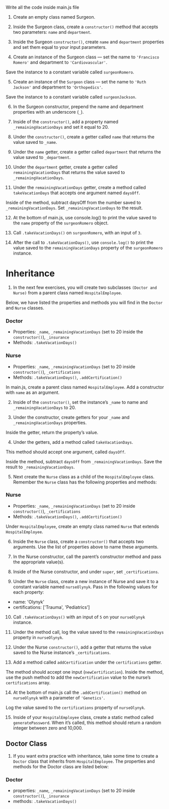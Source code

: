 Write all the code inside main.js file

1. Create an empty class named Surgeon.

2. Inside the Surgeon class, create a `constructor()` method that accepts two parameters: `name` and `department`.

3. Inside the Surgeon `constructor()`, create `name` and `department` properties and set them equal to your input parameters.

4. Create an instance of the Surgeon class — set the name to `'Francisco Romero'` and department to `'Cardiovascular'`.

Save the instance to a constant variable called `surgeonRomero`.

5. Create an instance of the `Surgeon` class — set the name to `'Ruth Jackson'` and department to `'Orthopedics'`.

Save the instance to a constant variable called `surgeonJackson`.

6. In the Surgeon constructor, prepend the name and department properties with an underscore (`_`).

7. Inside of the `constructor()`, add a property named `_remainingVacationDays` and set it equal to 20.

8. Under the `constructor()`, create a getter called `name` that returns the value saved to `_name`.

9. Under the `name` getter, create a getter called `department` that returns the value saved to `_department`.

10. Under the `department` getter, create a getter called `remainingVacationDays` that returns the value saved to `_remainingVacationDays`.

11. Under the `remainingVacationDays` getter, create a method called `takeVacationDays` that accepts one argument named `daysOff`.

Inside of the method, subtract daysOff from the number saved to `_remainingVacationDays`. Set `_remainingVacationDays` to the result.

12. At the bottom of main.js, use console.log() to print the value saved to the `name` property of the `surgeonRomero` object.

13. Call `.takeVacationDays()` on `surgeonRomero`, with an input of `3`.

14. After the call to `.takeVacationDays()`, use `console.log()` to print the value saved to the `remainingVacationDays` property of the `surgeonRomero` instance.

# Inheritance

1. In the next few exercises, you will create two subclasses `(Doctor and Nurse)` from a parent class named `HospitalEmployee`.

Below, we have listed the properties and methods you will find in the `Doctor` and `Nurse` classes.

### Doctor

- Properties: `_name`, `_remainingVacationDays` (set to 20 inside the `constructor()`), `_insurance`
- Methods: `.takeVacationDays()`

### Nurse

- Properties: `_name`, `_remainingVacationDays` (set to 20 inside `constructor()`), `_certifications`
- Methods: `.takeVacationDays()`, `.addCertification()`

In main.js, create a parent class named `HospitalEmployee`. Add a constructor with `name` as an argument.

2. Inside of the `constructor()`, set the instance’s `_name` to name and `_remainingVacationDays` to 20.

3. Under the constructor, create getters for your `_name` and `_remainingVacationDays` properties.

Inside the getter, return the property’s value.

4. Under the getters, add a method called `takeVacationDays`.

This method should accept one argument, called `daysOff`.

Inside the method, subtract `daysOff` from `_remainingVacationDays`. Save the result to `_remainingVacationDays`.

5. Next create the `Nurse` class as a child of the `HospitalEmployee` class. Remember the `Nurse` class has the following properties and methods:

### Nurse

- Properties: `_name`, `_remainingVacationDays` (set to 20 inside `constructor()`), `_certifications`
- Methods: `.takeVacationDays()`, `.addCertification()`

Under `HospitalEmployee`, create an empty class named `Nurse` that extends `HospitalEmployee`.

6. Inside the `Nurse` class, create a `constructor()` that accepts two arguments. Use the list of properties above to name these arguments.

7. In the Nurse constructor, call the parent’s constructor method and pass the appropriate value(s).

8. Inside of the Nurse constructor, and under `super`, set `_certifications`.

9. Under the `Nurse` class, create a new instance of Nurse and save it to a constant variable named `nurseOlynyk`. Pass in the following values for each property:

- name: 'Olynyk'
- certifications: ['Trauma', 'Pediatrics']

10. Call `.takeVacationDays()` with an input of `5` on your `nurseOlynyk` instance.

11. Under the method call, log the value saved to the `remainingVacationDays` property in `nurseOlynyk`.

12. Under the Nurse `constructor()`, add a getter that returns the value saved to the Nurse instance’s `_certifications`.

13. Add a method called `addCertification` under the `certifications` getter.

The method should accept one input (`newCertification`). Inside the method, use the push method to add the `newCertification` value to the nurse’s `certifications` array.

14. At the bottom of main.js call the `.addCertification()` method on `nurseOlynyk` with a parameter of `'Genetics'`.

Log the value saved to the `certifications` property of `nurseOlynyk`.

15. Inside of your `HospitalEmployee` class, create a static method called `generatePassword`. When it’s called, this method should return a random integer between zero and 10,000.

## Doctor Class

1. If you want extra practice with inheritance, take some time to create a `Doctor` class that inherits from `HospitalEmployee`. The properties and methods for the Doctor class are listed below:

### Doctor

- properties: `_name`, `_remainingVacationDays` (set to 20 inside `constructor()`), `_insurance`
- methods: `.takeVacationDays()`
